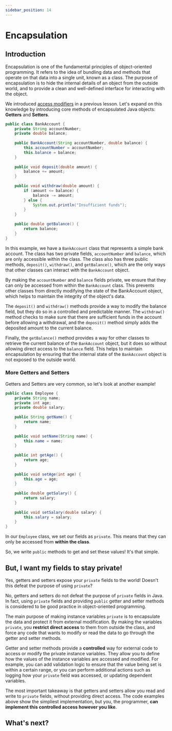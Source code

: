 ```yaml
---
sidebar_position: 14
---
```


# Encapsulation

## Introduction

Encapsulation is one of the fundamental principles of object-oriented programming. It refers to the idea of bundling data and methods that operate on that data into a single unit, known as a class. The purpose of encapsulation is to hide the internal details of an object from the outside world, and to provide a clean and well-defined interface for interacting with the object.

We introduced [access modifiers](./access-modifiers) in a previous lesson. Let's expand on this knowledge by introducing core methods of encapsulated Java objects: **Getters** and **Setters**.

```java
public class BankAccount {
    private String accountNumber;
    private double balance;
    
    public BankAccount(String accountNumber, double balance) {
        this.accountNumber = accountNumber;
        this.balance = balance;
    }
    
    public void deposit(double amount) {
        balance += amount;
    }
    
    public void withdraw(double amount) {
        if (amount <= balance) {
            balance -= amount;
        } else {
            System.out.println("Insufficient funds");
        }
    }
    
    public double getBalance() {
        return balance;
    }
}
```

In this example, we have a `BankAccount` class that represents a simple bank account. The class has two private fields, `accountNumber` and `balance`, which are only accessible within the class. The class also has three public methods, `deposit()`, `withdraw()`, and `getBalance()`, which are the only ways that other classes can interact with the `BankAccount` object.

By making the `accountNumber` and `balance` fields private, we ensure that they can only be accessed from within the `BankAccount` class. This prevents other classes from directly modifying the state of the BankAccount object, which helps to maintain the integrity of the object's data.

The `deposit()` and `withdraw()` methods provide a way to modify the balance field, but they do so in a controlled and predictable manner. The `withdraw()` method checks to make sure that there are sufficient funds in the account before allowing a withdrawal, and the `deposit()` method simply adds the deposited amount to the current balance.

Finally, the `getBalance()` method provides a way for other classes to retrieve the current balance of the `BankAccount` object, but it does so without allowing direct access to the `balance` field. This helps to maintain encapsulation by ensuring that the internal state of the `BankAccount` object is not exposed to the outside world.

### More Getters and Setters

Getters and Setters are very common, so let's look at another example!

```java
public class Employee {
    private String name;
    private int age;
    private double salary;
    
    public String getName() {
        return name;
    }
    
    public void setName(String name) {
        this.name = name;
    }
    
    public int getAge() {
        return age;
    }
    
    public void setAge(int age) {
        this.age = age;
    }
    
    public double getSalary() {
        return salary;
    }
    
    public void setSalary(double salary) {
        this.salary = salary;
    }
}
```

In our `Employee` class, we set our fields as `private`. This means that they can only be accessed from **within the class**. 

So, we write `public` methods to get and set these values! It's that simple.

## But, I want my fields to stay private!

Yes, getters and setters expose your `private` fields to the world! Doesn't this defeat the purpose of using `private`?

No, getters and setters do not defeat the purpose of `private` fields in Java. In fact, using `private` fields and providing `public` getter and setter methods is considered to be good practice in object-oriented programming.

The main purpose of making instance variables `private` is to encapsulate the data and protect it from external modification. By making the variables `private`, you **restrict direct access** to them from outside the class, and force any code that wants to modify or read the data to go through the getter and setter methods.

Getter and setter methods provide a **controlled** way for external code to access or modify the private instance variables. They allow you to define how the values of the instance variables are accessed and modified. For example, you can add validation logic to ensure that the value being set is within a certain range, or you can perform additional actions such as logging how your `private` field was accessed, or updating dependent variables.

The most important takeaway is that getters and setters allow you read and write to `private` fields, without providing direct access. The code examples above show the simpliest implementation, but you, the programmer, **can implement this controlled access however you like**. 

## What's next?
